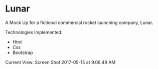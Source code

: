 # Lunar
A Mock Up for a fictional commercial rocket launching company, Lunar.


Technologies Implemented: 

- Html
- Css
- Bootstrap

Current View:
Screen Shot 2017-05-15 at 9.06.49 AM
